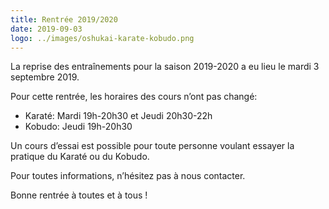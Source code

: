 ```yaml
---
title: Rentrée 2019/2020
date: 2019-09-03
logo: ../images/oshukai-karate-kobudo.png
---
```


La reprise des entraînements pour la saison 2019-2020 a eu
lieu le mardi 3 septembre 2019.

Pour cette rentrée, les horaires des cours n’ont pas changé:

- Karaté: Mardi 19h-20h30 et Jeudi 20h30-22h
- Kobudo: Jeudi 19h-20h30

Un cours d’essai est possible pour toute personne voulant essayer
la pratique du Karaté ou du Kobudo.

Pour toutes informations, n’hésitez pas à nous contacter.

Bonne rentrée à toutes et à tous !
